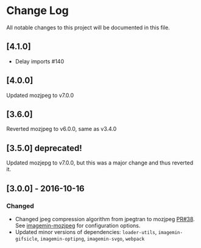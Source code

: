 # Change Log
All notable changes to this project will be documented in this file.

## [4.1.0]

* Delay imports #140

## [4.0.0]

Updated mozjpeg to v7.0.0

## [3.6.0]

Reverted mozjpeg to v6.0.0, same as v3.4.0

## [3.5.0] deprecated!

Updated mozjepg to v7.0.0, but this was a major change and thus reverted it.

## [3.0.0] - 2016-10-16
### Changed
- Changed jpeg compression algorithm from jpegtran to mozjpeg [PR#38](https://github.com/tcoopman/image-webpack-loader/pull/38).
See [imagemin-mozjpeg](https://github.com/imagemin/imagemin-mozjpeg) for configuration options. 
- Updated minor versions of dependencies: `loader-utils`, `imagemin-gifsicle`,  `imagemin-optipng`, `imagemin-svgo`, `webpack`
